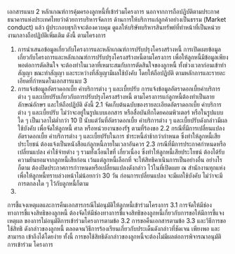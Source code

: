 เอกสารแนบ 2
หลักเกณฑ์การคุ้มครองลูกหนี้ที่เข้าร่วมโครงการ
นอกจากการถือปฏิบัติตามประกาศธนาคารแห่งประเทศไทยว่าด้วยการบริหารจัดการ
ด้านการให้บริการแก่ลูกค้าอย่างเป็นธรรม (Market conduct) แล้ว ผู้ประกอบธุรกิจจะต้องควบคุม
ดูแลให้บริษัทบริหารสินทรัพย์ที่ทำหน้าที่เป็นหน่วยงานกลางถือปฏิบัติเพิ่มเติม ดังนี้
ตามโครงการ
1. การนำเสนอข้อมูลเกี่ยวกับโครงการและหลักเกณฑ์การปรับปรุงโครงสร้างหนี้
การเปิดเผยข้อมูลเกี่ยวกับโครงการและหลักเกณฑ์การปรับปรุงโครงสร้างหนี้ตามโครงการ
เพื่อให้ลูกหนี้มีข้อมูลเพียงพอต่อการตัดสินใจ จะต้องทำในเวลาที่เหมาะสมกับการตัดสินใจของลูกหนี้
ทั้งช่วงเวลาก่อนเข้าทำสัญญา ขณะทำสัญญา และระหว่างที่สัญญามีผลใช้บังคับ โดยให้ถือปฏิบัติ
ตามหลักการและรายละเอียดที่กําหนดในเอกสารแนบ 3
2. การแจ้งข้อมูลอัตราดอกเบี้ย ค่าบริการต่าง ๆ และเบี้ยปรับ
การแจ้งข้อมูลอัตราดอกเบี้ยค่าบริการต่าง ๆ และเบี้ยปรับเกี่ยวกับการปรับปรุงโครงสร้างหนี้
ตามโครงการแก่ลูกหนี้ต้องทำเป็นลายลักษณ์อักษร และให้ถือปฏิบัติ ดังนี้
2.1 จัดเก็บต้นฉบับของรายละเอียดอัตราดอกเบี้ย ค่าบริการต่าง ๆ และเบี้ยปรับ
ไม่ว่าจะอยู่ในรูปแบบเอกสาร หรือสื่อบันทึกโดยคอมพิวเตอร์ หรือในรูปแบบใด ๆ เป็นเวลาไม่ต่ำกว่า
10 ปี นับแต่วันที่อัตราดอกเบี้ย ค่าบริการต่าง ๆ และเบี้ยปรับดังกล่าวมีผลใช้บังคับ เพื่อจัดให้ลูกหนี้ ศาล
หรือหน่วยงานของรัฐ ตามที่ร้องขอ
2.2 กรณีที่มีการเปลี่ยนแปลงอัตราดอกเบี้ย ค่าบริการต่าง ๆ และเบี้ยปรับในการ
ชำระหนี้ล่าช้ากว่ากำหนด ซึ่งทำให้ลูกหนี้เสียประโยชน์ ต้องแจ้งเป็นหนังสือแก่ลูกหนี้ภายในเวลาอันควร
2.3 กรณีที่มีการประกาศกำหนดหรือเปลี่ยนแปลง ค่าใช้จ่ายต่าง ๆ รวมทั้งเงื่อนไขที่
เกี่ยวเนื่อง ซึ่งทำให้ลูกหนี้เสียประโยชน์ ต้องได้รับความยินยอมจากลูกหนี้เสียก่อน เว้นแต่ลูกหนี้เลือกที่
จะให้สิทธิคาเนินการเป็นอย่างอื่น อย่างไรก็ตาม ต้องปิดประกาศการกำาหนดหรือเปลี่ยนแปลงดังกล่าว
ไว้ในที่เปิดเผย ณ สำนักงานทุกแห่ง เพื่อให้ลูกหนี้ทราบล่วงหน้าไม่น้อยกว่า 30 วัน ก่อนการเปลี่ยนแปลง
จะมีผลใช้บังคับ ไม่ว่าจะมีการตกลงใด ๆ ไว้กับลูกหนี้ก็ตาม
3.
การชี้แจงเหตุผลและการคืนเอกสารกรณีไม่อนุมัติให้ลูกหนี้เข้าร่วมโครงการ
3.1 การจัดให้มีช่องทางการชี้แจงสิทธิของลูกหนี้
ต้องจัดให้มีช่องทางการชี้แจงสิทธิของลูกหนี้เกี่ยวกับการขอให้มีการชี้แจงเหตุผล
ของการไม่อนุมัติการเข้าร่วมโครงการตามข้อ 3.2 การขอคืนเอกสารตามข้อ 3.3 และวิธีการขอใช้สิทธิ
ดังกล่าวของลูกหนี้ ตลอดจนวิธีการร้องเรียนเกี่ยวกับประเด็นดังกล่าวที่ชัดเจน เพียงพอ และสามารถ
เข้าถึงได้โดยง่าย ทั้งนี้ การขอใช้สิทธิดังกล่าวของลูกหนี้จะต้องไม่มีผลต่อการพิจารณาอนุมัติการเข้าร่วม
โครงการ
